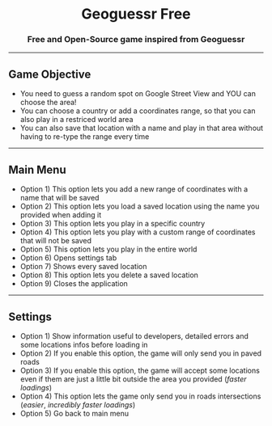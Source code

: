 <h1 align="center">Geoguessr Free</h1>
<h3 align="center">Free and Open-Source game inspired from Geoguessr</h3>

---

## Game Objective
- You need to guess a random spot on Google Street View and YOU can choose the area!
- You can choose a country or add a coordinates range, so that you can also play in a restriced world area
- You can also save that location with a name and play in that area without having to re-type the range every time

---

## Main Menu
- Option 1) This option lets you add a new range of coordinates with a name that will be saved
- Option 2) This option lets you load a saved location using the name you provided when adding it
- Option 3) This option lets you play in a specific country
- Option 4) This option lets you play with a custom range of coordinates that will not be saved
- Option 5) This option lets you play in the entire world
- Option 6) Opens settings tab
- Option 7) Shows every saved location
- Option 8) This option lets you delete a saved location
- Option 9) Closes the application

---

## Settings
- Option 1) Show information useful to developers, detailed errors and some locations infos before loading in
- Option 2) If you enable this option, the game will only send you in paved roads
- Option 3) If you enable this option, the game will accept some locations even if them are just a little bit outside the area you provided (<i>faster loadings</i>)
- Option 4) This option lets the game only send you in roads intersections (<i>easier</i>, <i>incredibly faster loadings</i>)
- Option 5) Go back to main menu
